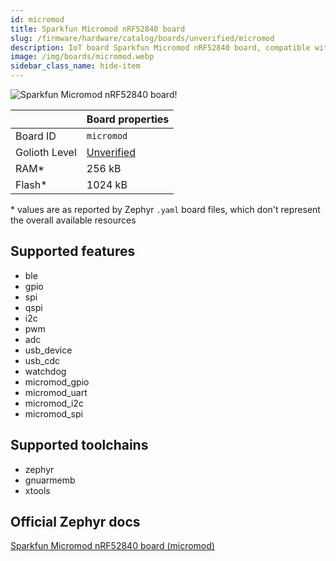 ```yaml
---
id: micromod
title: Sparkfun Micromod nRF52840 board
slug: /firmware/hardware/catalog/boards/unverified/micromod
description: IoT board Sparkfun Micromod nRF52840 board, compatible with Golioth at unverified level.
image: /img/boards/micromod.webp
sidebar_class_name: hide-item
---
```


[//]: # (This is an auto-generated file, do not edit! Changes to it will be lost upon re-generation)

![Sparkfun Micromod nRF52840 board!](/img/boards/micromod.webp "Sparkfun Micromod nRF52840 board")

|                | Board properties     |
| -------------  | -------------------- |
| Board ID       | `micromod` |
| Golioth Level  | [Unverified](/firmware/hardware#unverified-boards) |
| RAM*           | 256 kB |
| Flash*         | 1024 kB |

\* values are as reported by Zephyr `.yaml` board files, which don't represent the overall available resources



## Supported features

* ble
* gpio
* spi
* qspi
* i2c
* pwm
* adc
* usb_device
* usb_cdc
* watchdog
* micromod_gpio
* micromod_uart
* micromod_i2c
* micromod_spi

## Supported toolchains

* zephyr
* gnuarmemb
* xtools

## Official Zephyr docs

[Sparkfun Micromod nRF52840 board (micromod)](https://docs.zephyrproject.org/latest/boards/sparkfun/micromod/doc/index.html)
